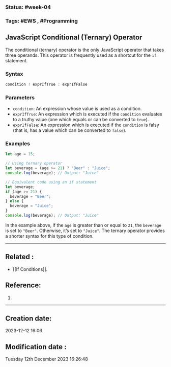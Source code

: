 
### Status: #week-04

### Tags: #EWS  , #Programming 

## JavaScript Conditional (Ternary) Operator

The conditional (ternary) operator is the only JavaScript operator that takes three operands. This operator is frequently used as a shortcut for the `if` statement.

### Syntax

```javascript
condition ? exprIfTrue : exprIfFalse
```

### Parameters

- `condition`: An expression whose value is used as a condition.
- `exprIfTrue`: An expression which is executed if the `condition` evaluates to a truthy value (one which equals or can be converted to `true`).
- `exprIfFalse`: An expression which is executed if the `condition` is falsy (that is, has a value which can be converted to `false`).

### Examples

```javascript
let age = 15;

// Using ternary operator
let beverage = (age >= 21) ? "Beer" : "Juice";
console.log(beverage); // Output: "Juice"

// Equivalent code using an if statement
let beverage;
if (age >= 21) {
  beverage = "Beer";
} else {
  beverage = "Juice";
}
console.log(beverage); // Output: "Juice"
```

In the example above, if the `age` is greater than or equal to `21`, the `beverage` is set to `"Beer"`. Otherwise, it’s set to `"Juice"`. The ternary operator provides a shorter syntax for this type of condition.
______________________________________________________________________


## Related : 

- [[If Conditions]].

## Reference: 

1.  


---

  ## Creation date: 
  
  2023-12-12 16:06 
  
  
   ## Modification date :
   
   Tuesday 12th December 2023 16:26:48
